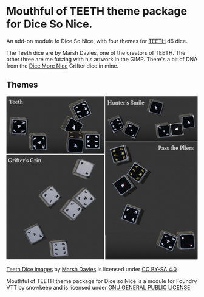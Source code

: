 # Mouthful of TEETH theme package for Dice So Nice.
An add-on module fo Dice So Nice, with four themes for [TEETH](https://teethrpg.itch.io/) d6 dice.

The Teeth dice are by Marsh Davies, one of the creators of TEETH.  The other three are me futzing with his artwork in the GIMP.  There's a bit of DNA from the [Dice More Nice](https://github.com/LyncsCwtsh/fvtt-module-nice-more-dice) Grifter dice in mine.

## Themes
![gallery](./images/mouthful.webp?raw=true)


<p xmlns:cc="http://creativecommons.org/ns#" xmlns:dct="http://purl.org/dc/terms/"><a property="dct:title" rel="cc:attributionURL" href="https://github.com/snowkeep/mouthful-of-teeth-dice/tree/trunk/textures/teeth">Teeth Dice images</a> by <a rel="cc:attributionURL dct:creator" property="cc:attributionName" href="https://bsky.app/profile/marshdavies.bsky.social">Marsh Davies</a> is licensed under <a href="https://creativecommons.org/licenses/by-sa/4.0/?ref=chooser-v1" target="_blank" rel="license noopener noreferrer" style="display:inline-block;">CC BY-SA 4.0<img style="height:22px!important;margin-left:3px;vertical-align:text-bottom;" src="https://mirrors.creativecommons.org/presskit/icons/cc.svg?ref=chooser-v1" alt=""><img style="height:22px!important;margin-left:3px;vertical-align:text-bottom;" src="https://mirrors.creativecommons.org/presskit/icons/by.svg?ref=chooser-v1" alt=""><img style="height:22px!important;margin-left:3px;vertical-align:text-bottom;" src="https://mirrors.creativecommons.org/presskit/icons/sa.svg?ref=chooser-v1" alt=""></a></p> 



Mouthful of TEETH theme package for Dice so Nice is a module for Foundry VTT by snowkeep and is licensed under [GNU GENERAL PUBLIC LICENSE](./LICENSE.md)
